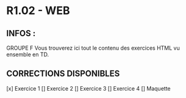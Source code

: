 # R1.02 - WEB

## INFOS :
GROUPE F
Vous trouverez ici tout le contenu des exercices HTML vu ensemble en TD.

## CORRECTIONS DISPONIBLES
[x] Exercice 1
[] Exercice 2
[] Exercice 3
[] Exercice 4
[] Maquette